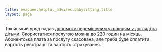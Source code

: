 ```yaml
---
title: evacuee.helpful_advises.babysitting.title
layout: page
---
```


Токійський уряд надає [допомогу переміщеним українцям у догляді за дітьми](https://www.fukushihoken.metro.tokyo.lg.jp/kodomo/hoiku/bs/Ukraine-shien.html). Скористатися послугою можна до 220 годин на місяць. Абонентська плата за послугу скасована, але треба буде сплатити вартість реєстрації та вартість страхування.
